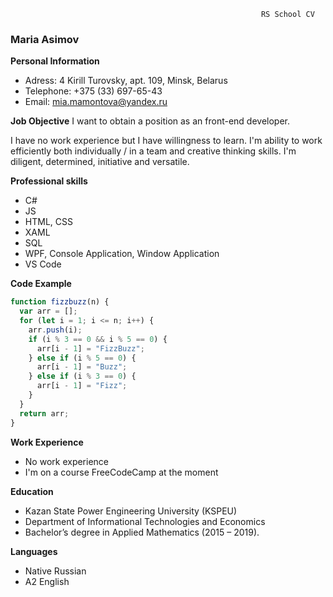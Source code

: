                                                             RS School CV

### Maria Asimov

**Personal Information**

- Adress: 4 Kirill Turovsky, apt. 109, Minsk, Belarus
- Telephone: +375 (33) 697-65-43
- Email: <mia.mamontova@yandex.ru>

**Job Objective**
I want to obtain a position as an front-end developer.

I have no work experience but I have willingness to learn.
I'm ability to work efficiently both individually / in a team and creative thinking skills. I'm diligent, determined, initiative and versatile.

**Professional skills**

- C#
- JS
- HTML, CSS
- XAML
- SQL
- WPF, Console Application, Window Application
- VS Code

**Code Example**

```js
function fizzbuzz(n) {
  var arr = [];
  for (let i = 1; i <= n; i++) {
    arr.push(i);
    if (i % 3 == 0 && i % 5 == 0) {
      arr[i - 1] = "FizzBuzz";
    } else if (i % 5 == 0) {
      arr[i - 1] = "Buzz";
    } else if (i % 3 == 0) {
      arr[i - 1] = "Fizz";
    }
  }
  return arr;
}
```

**Work Experience**

- No work experience
- I'm on a course FreeCodeCamp at the moment

**Education**

- Kazan State Power Engineering University (KSPEU)
- Department of Informational Technologies and Economics
- Bachelor’s degree in Applied Mathematics (2015 – 2019).

**Languages**

- Native Russian
- A2 English
